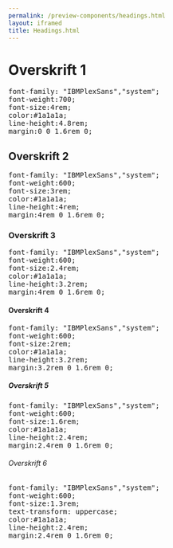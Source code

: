 ```yaml
--- 
permalink: /preview-components/headings.html
layout: iframed 
title: Headings.html
---
```

<div class="container">
    <div class="row">
        <div class="col-12 col-md-6">
            <h1>Overskrift 1</h1>
        </div>
        <div class="col-12 col-md-6">
            <pre>font-family: "IBMPlexSans","system";<br>font-weight:700;<br>font-size:4rem;<br>color:#1a1a1a;<br>line-height:4.8rem;<br>margin:0 0 1.6rem 0;</pre>
        </div>
    </div>
    <div class="row">
        <div class="col-12 col-md-6">
            <h2>Overskrift 2</h2>
        </div>
        <div class="col-12 col-md-6">
            <pre>font-family: "IBMPlexSans","system";<br>font-weight:600;<br>font-size:3rem;<br>color:#1a1a1a;<br>line-height:4rem;<br>margin:4rem 0 1.6rem 0;</pre>
        </div>
    </div>
    <div class="row">
        <div class="col-12 col-md-6">
            <h3>Overskrift 3</h3>
        </div>
        <div class="col-12 col-md-6">
            <pre>font-family: "IBMPlexSans","system";<br>font-weight:600;<br>font-size:2.4rem;<br>color:#1a1a1a;<br>line-height:3.2rem;<br>margin:4rem 0 1.6rem 0;</pre>
        </div>
    </div>
    <div class="row">
        <div class="col-12 col-md-6">
            <h4>Overskrift 4</h4>
        </div>
        <div class="col-12 col-md-6">
            <pre>font-family: "IBMPlexSans","system";<br>font-weight:600;<br>font-size:2rem;<br>color:#1a1a1a;<br>line-height:3.2rem;<br>margin:3.2rem 0 1.6rem 0;</pre>
        </div>
    </div>
    <div class="row">
        <div class="col-12 col-md-6">
            <h5>Overskrift 5</h5>
        </div>
        <div class="col-12 col-md-6">
            <pre>font-family: "IBMPlexSans","system";<br>font-weight:600;<br>font-size:1.6rem;<br>color:#1a1a1a;<br>line-height:2.4rem;<br>margin:2.4rem 0 1.6rem 0;</pre>
        </div>
    </div>
    <div class="row">
        <div class="col-12 col-md-6">
            <h6>Overskrift 6</h6>
        </div>
        <div class="col-12 col-md-6">
            <pre>font-family: "IBMPlexSans","system";<br>font-weight:600;<br>font-size:1.3rem;<br>text-transform: uppercase;<br>color:#1a1a1a;<br>line-height:2.4rem;<br>margin:2.4rem 0 1.6rem 0;</pre>
        </div>
    </div>
</div>